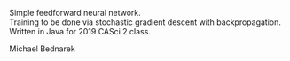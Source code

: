 Simple feedforward neural network.  
Training to be done via stochastic gradient descent with backpropagation.  
Written in Java for 2019 CASci 2 class.  

Michael Bednarek